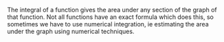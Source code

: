 The integral of a function gives the area under any section of the graph
of that function. Not all functions have an exact formula which does
this, so sometimes we have to use numerical integration, ie estimating
the area under the graph using numerical techniques.
